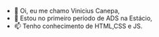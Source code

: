 - 👋 Oi, eu me chamo Vinicius Canepa,
- 🌱 Estou no primeiro período de ADS na Estácio,
- 📫 Tenho conhecimento de HTML,CSS e JS.

<!---
vCanepaa/vCanepaa is a ✨ special ✨ repository because its `README.md` (this file) appears on your GitHub profile.
You can click the Preview link to take a look at your changes.
--->
